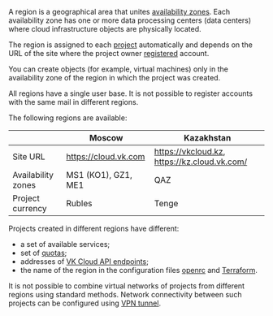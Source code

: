 A region is a geographical area that unites [availability zones](/en/intro/start/architecture#az). Each availability zone has one or more data processing centers (data centers) where cloud infrastructure objects are physically located.

The region is assigned to each [project](../projects) automatically and depends on the URL of the site where the project owner [registered](/en/intro/start/account-registration) account.

You can create objects (for example, virtual machines) only in the availability zone of the region in which the project was created.

<warn>

All regions have a single user base. It is not possible to register accounts with the same mail in different regions.

</warn>

The following regions are available:

|            | Moscow             | Kazakhstan              |
|-------------------------------|--------------------|------------------------|
| Site URL | https://cloud.vk.com | https://vkcloud.kz, https://kz.cloud.vk.com/ |
| Availability zones             | MS1 (KO1), GZ1, ME1 | QAZ |
| Project currency               | Rubles               | Tenge |

Projects created in different regions have different:

- a set of available services;
- set of [quotas](../quotasandlimits);
- addresses of [VK Cloud API endpoints](/en/tools-for-using-services/api/rest-api);
- the name of the region in the configuration files [openrc](/en/tools-for-using-services/cli/openstack-cli#3_complete_authentication) and [Terraform](/en/tools-for-using-services/terraform/quick-start).

<warn>

It is not possible to combine virtual networks of projects from different regions using standard methods. Network connectivity between such projects can be configured using [VPN tunnel](/en/networks/vnet/how-to-guides/vpn-tunnel).

</warn>
